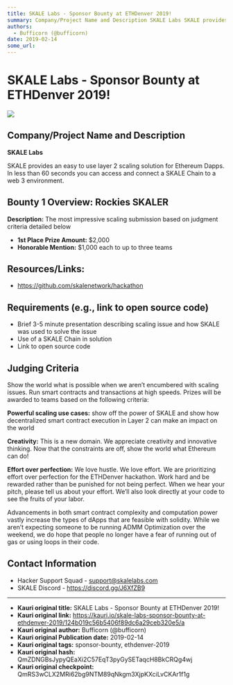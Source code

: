 ```yaml
---
title: SKALE Labs - Sponsor Bounty at ETHDenver 2019!
summary: Company/Project Name and Description SKALE Labs SKALE provides an easy to use layer 2 scaling solution for Ethereum Dapps. In less than 60 seconds you can access and connect a SKALE Chain to a web 3 environment. Bounty 1 Overview- Rockies SKALER Description- The most impressive scaling submission based on judgment criteria detailed below 1st Place Prize Amount- $2,000 Honorable Mention- $1,000 each to up to three teams Resources/Links- https-//github.com/skalenetwork/hackathon Requirements (e.g.
authors:
  - Bufficorn (@bufficorn)
date: 2019-02-14
some_url: 
---
```


# SKALE Labs - Sponsor Bounty at ETHDenver 2019!

![](https://ipfs.infura.io/ipfs/QmYuCjtRixbHmAWUTWAMxbkS28gzrCSh8MEjKfZrdWnkVt)


## Company/Project Name and Description

**SKALE Labs** 

SKALE provides an easy to use layer 2 scaling solution for Ethereum Dapps. In less than 60 seconds you can access and connect a SKALE Chain to a web 3 environment.

## Bounty 1 Overview: Rockies SKALER

**Description:** The most impressive scaling submission based on judgment criteria detailed below

- **1st Place Prize Amount:** $2,000
- **Honorable Mention:** $1,000 each to up to three teams


## Resources/Links:
- https://github.com/skalenetwork/hackathon

## Requirements (e.g., link to open source code)
- Brief 3-5 minute presentation describing scaling issue and how SKALE was used to solve the issue
- Use of a SKALE Chain in solution
- Link to open source code

## Judging Criteria

Show the world what is possible when we aren’t encumbered with scaling issues. Run smart contracts and transactions at high speeds. Prizes will be awarded to teams based on the following criteria:

**Powerful scaling use cases:** show off the power of SKALE and show how decentralized smart contract execution in Layer 2 can make an impact on the world

**Creativity:** This is a new domain. We appreciate creativity and innovative thinking. Now that the constraints are off, show the world what Ethereum can do!

**Effort over perfection:** We love hustle. We love effort. We are prioritizing effort over perfection for the ETHDenver hackathon. Work hard and be rewarded rather than be punished for not being perfect. When we hear your pitch, please tell us about your effort. We’ll also look directly at your code to see the fruits of your labor.

Advancements in both smart contract complexity and computation power vastly increase the types of dApps that are feasible with solidity. While we aren’t expecting someone to be running ADMM Optimization over the weekend, we do hope that people no longer have a fear of running out of gas or using loops in their code.

## Contact Information

- Hacker Support Squad - support@skalelabs.com 
- SKALE Discord - https://discord.gg/J6XfZB9






---

- **Kauri original title:** SKALE Labs - Sponsor Bounty at ETHDenver 2019!
- **Kauri original link:** https://kauri.io/skale-labs-sponsor-bounty-at-ethdenver-2019/124b019c56b5406f89dc6a29ceb320e5/a
- **Kauri original author:** Bufficorn (@bufficorn)
- **Kauri original Publication date:** 2019-02-14
- **Kauri original tags:** sponsor-bounty, ethdenver-2019
- **Kauri original hash:** QmZDNGBsJypyQEaXi2C57EqT3pyGySETaqcH8BkCRQg4wj
- **Kauri original checkpoint:** QmRS3wCLX2MRi62bg9NTM89qNkgm3XjpKXciLvCKAr1f1g



